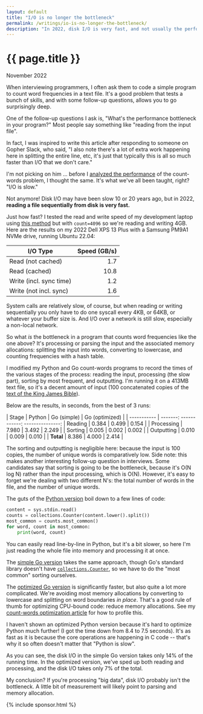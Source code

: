 ```yaml
---
layout: default
title: "I/O is no longer the bottleneck"
permalink: /writings/io-is-no-longer-the-bottleneck/
description: "In 2022, disk I/O is very fast, and not usually the performance bottleneck in programs. This article digs into some numbers."
---
```

<h1>{{ page.title }}</h1>
<p class="subtitle">November 2022</p>


When interviewing programmers, I often ask them to code a simple program to count word frequencies in a text file. It's a good problem that tests a bunch of skills, and with some follow-up questions, allows you to go surprisingly deep.

One of the follow-up questions I ask is, "What's the performance bottleneck in your program?" Most people say something like "reading from the input file".

In fact, I was inspired to write this article after responding to someone on Gopher Slack, who said, "I also note there's a lot of extra work happening here in splitting the entire line, etc, it's just that typically this is all so much faster than I/O that we don't care."

I'm not picking on him ... before I [analyzed the performance](/writings/count-words/) of the count-words problem, I thought the same. It's what we've all been taught, right? "I/O is slow."

Not anymore! Disk I/O may have been slow 10 or 20 years ago, but in 2022, **reading a file sequentially from disk is very fast.**

Just how fast? I tested the read and write speed of my development laptop using [this method](https://www.shellhacks.com/disk-speed-test-read-write-hdd-ssd-perfomance-linux/) but with `count=4096` so we're reading and writing 4GB. Here are the results on my 2022 Dell XPS 13 Plus with a Samsung PM9A1 NVMe drive, running Ubuntu 22.04:

| I/O Type                | Speed (GB/s) |
| ----------------------- | -------------:
| Read (not cached)       | 1.7          |
| Read (cached)           | 10.8         |
| Write (incl. sync time) | 1.2          |
| Write (not incl. sync)  | 1.6          |

System calls are relatively slow, of course, but when reading or writing sequentially you only have to do one syscall every 4KB, or 64KB, or whatever your buffer size is. And I/O over a network is still slow, especially a non-local network.

So what *is* the bottleneck in a program that counts word frequencies like the one above? It's processing or parsing the input and the associated memory allocations: splitting the input into words, converting to lowercase, and counting frequencies with a hash table.

I modified my Python and Go count-words programs to record the times of the various stages of the process: reading the input, processing (the slow part), sorting by most frequent, and outputting. I'm running it on a 413MB text file, so it's a decent amount of input (100 concatenated copies of the [text of the King James Bible](https://www.gutenberg.org/cache/epub/10/pg10.txt)).

Below are the results, in seconds, from the best of 3 runs:

| Stage       | Python | Go (simple) | Go (optimized) |
| ----------- | -------: ------------: ---------------:
| Reading     | 0.384  |       0.499 |          0.154 |
| Processing  | 7.980  |       3.492 |          2.249 |
| Sorting     | 0.005  |       0.002 |          0.002 |
| Outputting  | 0.010  |       0.009 |          0.010 |
| **Total**   | 8.386  |       4.000 |          2.414 |

The sorting and outputting is negligible here: because the input is 100 copies, the number of unique words is comparatively low. Side note: this makes another interesting follow-up question in interviews. Some candidates say that sorting is going to be the bottleneck, because it's O(N log N) rather than the input processing, which is O(N). However, it's easy to forget we're dealing with two different N's: the total number of words in the file, and the number of unique words.

The guts of the [Python version](https://github.com/hyblancode/io-performance/blob/master/simple.py) boil down to a few lines of code:

```python
content = sys.stdin.read()
counts = collections.Counter(content.lower().split())
most_common = counts.most_common()
for word, count in most_common:
    print(word, count)
```

You can easily read line-by-line in Python, but it's a bit slower, so here I'm just reading the whole file into memory and processing it at once.

The [simple Go version](https://github.com/hyblancode/io-performance/blob/master/simple.go) takes the same approach, though Go's standard library doesn't have [`collections.Counter`](https://docs.python.org/3/library/collections.html#collections.Counter), so we have to do the "most common" sorting ourselves.

The [optimized Go version](https://github.com/hyblancode/io-performance/blob/master/optimized.go) is significantly faster, but also quite a lot more complicated. We're avoiding most memory allocations by converting to lowercase and splitting on word boundaries *in place*. That's a good rule of thumb for optimizing CPU-bound code: reduce memory allocations. See my [count-words optimization article](/writings/count-words/) for how to profile this.

I haven't shown an optimized Python version because it's hard to optimize Python much further! (I got the time down from 8.4 to 7.5 seconds). It's as fast as it is because the core operations are happening in C code -- that's why it so often doesn't matter that "Python is slow". 

As you can see, the disk I/O in the simple Go version takes only 14% of the running time. In the optimized version, we've sped up both reading and processing, and the disk I/O takes only 7% of the total.

My conclusion? If you're processing "big data", disk I/O probably isn't the bottleneck. A little bit of measurement will likely point to parsing and memory allocation.


{% include sponsor.html %}
